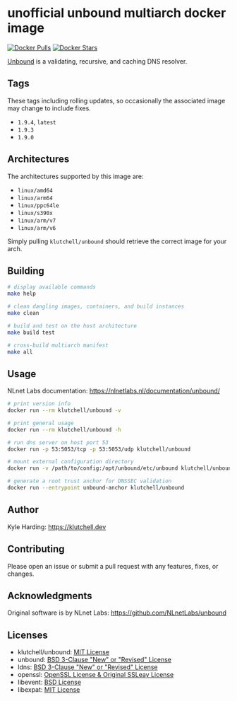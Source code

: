 # unofficial unbound multiarch docker image

[![Docker Pulls](https://img.shields.io/docker/pulls/klutchell/unbound.svg?style=flat-square)](https://hub.docker.com/r/klutchell/unbound/)
[![Docker Stars](https://img.shields.io/docker/stars/klutchell/unbound.svg?style=flat-square)](https://hub.docker.com/r/klutchell/unbound/)

[Unbound](https://unbound.net/) is a validating, recursive, and caching DNS resolver.

## Tags

These tags including rolling updates, so occasionally the associated image may change to include fixes.

- `1.9.4`, `latest`
- `1.9.3`
- `1.9.0`

## Architectures

The architectures supported by this image are:

- `linux/amd64`
- `linux/arm64`
- `linux/ppc64le`
- `linux/s390x`
- `linux/arm/v7`
- `linux/arm/v6`

Simply pulling `klutchell/unbound` should retrieve the correct image for your arch.

## Building

```bash
# display available commands
make help

# clean dangling images, containers, and build instances
make clean

# build and test on the host architecture
make build test

# cross-build multiarch manifest
make all
```

## Usage

NLnet Labs documentation: <https://nlnetlabs.nl/documentation/unbound/>

```bash
# print version info
docker run --rm klutchell/unbound -v

# print general usage
docker run --rm klutchell/unbound -h

# run dns server on host port 53
docker run -p 53:5053/tcp -p 53:5053/udp klutchell/unbound

# mount external configuration directory
docker run -v /path/to/config:/opt/unbound/etc/unbound klutchell/unbound

# generate a root trust anchor for DNSSEC validation
docker run --entrypoint unbound-anchor klutchell/unbound
```

## Author

Kyle Harding: <https://klutchell.dev>

## Contributing

Please open an issue or submit a pull request with any features, fixes, or changes.

## Acknowledgments

Original software is by NLnet Labs: <https://github.com/NLnetLabs/unbound>

## Licenses

- klutchell/unbound: [MIT License](./LICENSE)
- unbound: [BSD 3-Clause "New" or "Revised" License](https://github.com/NLnetLabs/unbound/blob/master/LICENSE)
- ldns: [BSD 3-Clause "New" or "Revised" License](https://github.com/NLnetLabs/ldns/blob/develop/LICENSE)
- openssl: [OpenSSL License & Original SSLeay License](https://www.openssl.org/source/license-openssl-ssleay.txt)
- libevent: [BSD License](https://libevent.org/LICENSE.txt)
- libexpat: [MIT License](https://github.com/libexpat/libexpat/blob/master/expat/COPYING)
